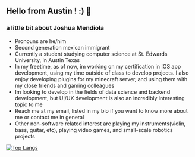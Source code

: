 ## Hello from Austin ! :) 🥳

### a little bit about Joshua Mendiola
- Pronouns are he/him
- Second generation mexican immigrant
- Currently a student studying computer science at St. Edwards University, in Austin Texas
- In my freetime, as of now, im working on my certification in IOS app development, using my time outside of class to
  develop projects. I also enjoy developing plugins for my minecraft server, and using them with my close friends and gaming colleagues
- Im looking to develop in the fields of data science and backend development, but UI/UX development is also an incredibly interesting topic to me
- Reach me at my email, listed in my bio if you want to know more about me or contact me in general
- Other non-software related interest are playing my instruments(violin, bass, guitar, etc), playing video games, and small-scale robotics projects


[![Top Langs](https://github-readme-stats.vercel.app/api/top-langs/?username=JoshMendiola)](https://github.com/anuraghazra/github-readme-stats)

